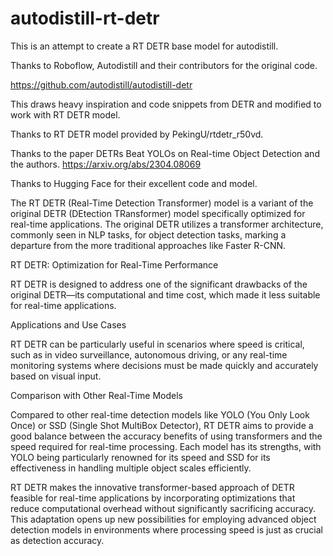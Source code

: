 # autodistill-rt-detr

This is an attempt to create a RT DETR base model for autodistill. 

Thanks to Roboflow, Autodistill and their contributors for the original code.

https://github.com/autodistill/autodistill-detr

This draws heavy inspiration and code snippets from DETR and modified to work with RT DETR model.

Thanks to RT DETR model provided by PekingU/rtdetr_r50vd.

Thanks to the paper DETRs Beat YOLOs on Real-time Object Detection and the authors. https://arxiv.org/abs/2304.08069

Thanks to Hugging Face for their excellent code and model.


The RT DETR (Real-Time Detection Transformer) model is a variant of the original DETR (DEtection TRansformer) model specifically optimized for real-time applications. 
The original DETR utilizes a transformer architecture, commonly seen in NLP tasks, for object detection tasks, marking a departure from the more traditional approaches like Faster R-CNN.

RT DETR: Optimization for Real-Time Performance

RT DETR is designed to address one of the significant 
drawbacks of the original DETR—its computational and time cost, 
which made it less suitable for real-time applications. 

Applications and Use Cases

RT DETR can be particularly useful in scenarios where speed is critical, such as in video surveillance, autonomous driving, or any real-time monitoring systems where decisions must be made quickly and accurately based on visual input.

Comparison with Other Real-Time Models

Compared to other real-time detection models like YOLO (You Only Look Once) or SSD (Single Shot MultiBox Detector), RT DETR aims to provide a good balance between the accuracy benefits of using transformers and the speed required for real-time processing. Each model has its strengths, with YOLO being particularly renowned for its speed and SSD for its effectiveness in handling multiple object scales efficiently.



RT DETR makes the innovative transformer-based approach of DETR feasible for real-time applications by incorporating optimizations that reduce computational overhead without significantly sacrificing accuracy. This adaptation opens up new possibilities for employing advanced object detection models in environments where processing speed is just as crucial as detection accuracy.